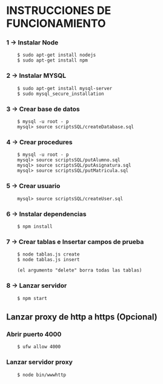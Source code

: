 # INSTRUCCIONES DE FUNCIONAMIENTO

### 1 -> Instalar Node
```
    $ sudo apt-get install nodejs
    $ sudo apt-get install npm
```

### 2 -> Instalar MYSQL
```
    $ sudo apt-get install mysql-server
    $ sudo mysql_secure_installation
```

### 3 -> Crear base de datos
```
    $ mysql -u root - p
    mysql> source scriptsSQL/createDatabase.sql
```

### 4 -> Crear procedures
```
    $ mysql -u root - p
    mysql> source scriptsSQL/putAlumno.sql
    mysql> source scriptsSQL/putAsignatura.sql
    mysql> source scriptsSQL/putMatricula.sql
```

### 5 -> Crear usuario
```
    mysql> source scriptsSQL/createUser.sql
```

### 6 -> Instalar dependencias
```
    $ npm install
```

### 7 -> Crear tablas e Insertar campos de prueba
```
    $ node tablas.js create
    $ node tablas.js insert

    (el argumento "delete" borra todas las tablas)
```

### 8 -> Lanzar servidor
```
    $ npm start
```

## Lanzar proxy de http a https (Opcional)
### Abrir puerto 4000
```
    $ ufw allow 4000 
```
### Lanzar servidor proxy
```
    $ node bin/wwwhttp
```